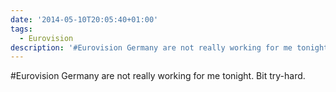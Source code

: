 ```yaml
---
date: '2014-05-10T20:05:40+01:00'
tags:
  - Eurovision
description: '#Eurovision Germany are not really working for me tonight. Bit try-hard.'
---
```

#Eurovision Germany are not really working for me tonight. Bit try-hard.
